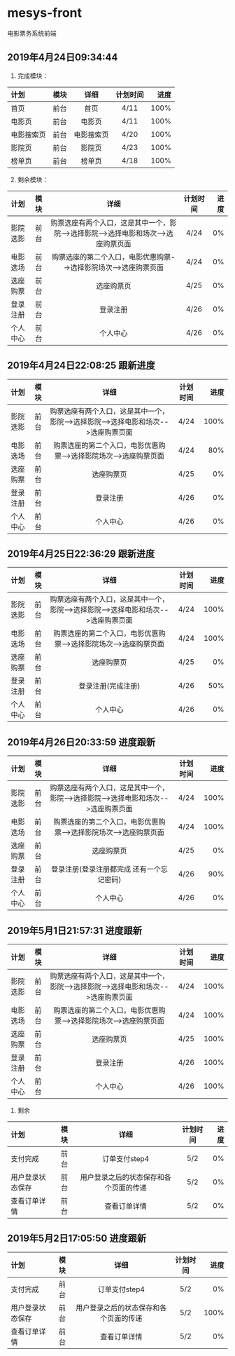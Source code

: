 # mesys-front
电影票务系统前端


## 2019年4月24日09:34:44 

1. 完成模块：

| 计划  | 模块  | 详细 | 计划时间 | 进度 |
| :------------ |:---------------:|:---------------:|:---------------:|-----:|
| 首页 | 前台 | 首页 | 4/11 | 100% |
| 电影页 | 前台 | 电影页 | 4/11 | 100% |
| 电影搜索页 | 前台 | 电影搜索页 | 4/20 | 100% |
| 影院页 | 前台 | 影院页 | 4/23 | 100% |
| 榜单页 | 前台 | 榜单页 | 4/18 | 100% |

2. 剩余模块：

| 计划  | 模块  | 详细 | 计划时间 | 进度 |
| :------------ |:---------------:|:---------------:|:---------------:|-----:|
| 影院选影 | 前台 | 购票选座有两个入口，这是其中一个，影院-->选择影院-->选择电影和场次-->选座购票页面 | 4/24 | 0% |
| 电影选场 | 前台 | 购票选座的第二个入口，电影优惠购票-->选择影院场次-->选座购票页面 | 4/24 | 0% |
| 选座购票 | 前台 | 选座购票页 | 4/25 | 0% |
| 登录注册 | 前台 | 登录注册 | 4/26 | 0% |
| 个人中心 | 前台 | 个人中心 | 4/26 | 0% |


## 2019年4月24日22:08:25 跟新进度

| 计划  | 模块  | 详细 | 计划时间 | 进度 |
| :------------ |:---------------:|:---------------:|:---------------:|-----:|
| 影院选影 | 前台 | 购票选座有两个入口，这是其中一个，影院-->选择影院-->选择电影和场次-->选座购票页面 | 4/24 | 100% |
| 电影选场 | 前台 | 购票选座的第二个入口，电影优惠购票-->选择影院场次-->选座购票页面 | 4/24 | 80% |
| 选座购票 | 前台 | 选座购票页 | 4/25 | 0% |
| 登录注册 | 前台 | 登录注册 | 4/26 | 0% |
| 个人中心 | 前台 | 个人中心 | 4/26 | 0% |


## 2019年4月25日22:36:29 跟新进度

| 计划  | 模块  | 详细 | 计划时间 | 进度 |
| :------------ |:---------------:|:---------------:|:---------------:|-----:|
| 影院选影 | 前台 | 购票选座有两个入口，这是其中一个，影院-->选择影院-->选择电影和场次-->选座购票页面 | 4/24 | 100% |
| 电影选场 | 前台 | 购票选座的第二个入口，电影优惠购票-->选择影院场次-->选座购票页面 | 4/24 | 100% |
| 选座购票 | 前台 | 选座购票页 | 4/25 | 0% |
| 登录注册 | 前台 | 登录注册(完成注册) | 4/26 | 50% |
| 个人中心 | 前台 | 个人中心 | 4/26 | 0% |


## 2019年4月26日20:33:59 进度跟新

| 计划  | 模块  | 详细 | 计划时间 | 进度 |
| :------------ |:---------------:|:---------------:|:---------------:|-----:|
| 影院选影 | 前台 | 购票选座有两个入口，这是其中一个，影院-->选择影院-->选择电影和场次-->选座购票页面 | 4/24 | 100% |
| 电影选场 | 前台 | 购票选座的第二个入口，电影优惠购票-->选择影院场次-->选座购票页面 | 4/24 | 100% |
| 选座购票 | 前台 | 选座购票页 | 4/25 | 0% |
| 登录注册 | 前台 | 登录注册(登录注册都完成 还有一个忘记密码) | 4/26 | 90% |
| 个人中心 | 前台 | 个人中心 | 4/26 | 0% |

## 2019年5月1日21:57:31 进度跟新

| 计划  | 模块  | 详细 | 计划时间 | 进度 |
| :------------ |:---------------:|:---------------:|:---------------:|-----:|
| 影院选影 | 前台 | 购票选座有两个入口，这是其中一个，影院-->选择影院-->选择电影和场次-->选座购票页面 | 4/24 | 100% |
| 电影选场 | 前台 | 购票选座的第二个入口，电影优惠购票-->选择影院场次-->选座购票页面 | 4/24 | 100% |
| 选座购票 | 前台 | 选座购票页 | 4/25 | 100% |
| 登录注册 | 前台 | 登录注册 | 4/26 | 100% |
| 个人中心 | 前台 | 个人中心 | 4/26 | 100% |

1. 剩余

| 计划  | 模块  | 详细 | 计划时间 | 进度 |
| :------------ |:---------------:|:---------------:|:---------------:|-----:|
| 支付完成 | 前台 | 订单支付step4 | 5/2 | 0% |
| 用户登录状态保存 | 前台 | 用户登录之后的状态保存和各个页面的传递 | 5/2 | 0% |
| 查看订单详情 | 前台 | 查看订单详情 | 5/2 | 0% |


## 2019年5月2日17:05:50 进度跟新

| 计划  | 模块  | 详细 | 计划时间 | 进度 |
| :------------ |:---------------:|:---------------:|:---------------:|-----:|
| 支付完成 | 前台 | 订单支付step4 | 5/2 | 0% |
| 用户登录状态保存 | 前台 | 用户登录之后的状态保存和各个页面的传递 | 5/2 | 100% |
| 查看订单详情 | 前台 | 查看订单详情 | 5/2 | 0% |

